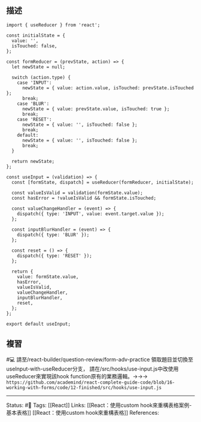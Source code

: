 ## 描述


```
import { useReducer } from 'react';

const initialState = {
  value: '',
  isTouched: false,
};

const formReducer = (prevState, action) => {
  let newState = null;

  switch (action.type) {
    case 'INPUT':
      newState = { value: action.value, isTouched: prevState.isTouched };
      break;
    case 'BLUR':
      newState = { value: prevState.value, isTouched: true };
      break;
    case 'RESET':
      newState = { value: '', isTouched: false };
      break;
    default:
      newState = { value: '', isTouched: false };
      break;
  }

  return newState;
};

const useInput = (validation) => {
  const [formState, dispatch] = useReducer(formReducer, initialState);

  const valueIsValid = validation(formState.value);
  const hasError = !valueIsValid && formState.isTouched;

  const valueChangeHandler = (event) => {
    dispatch({ type: 'INPUT', value: event.target.value });
  };

  const inputBlurHandler = (event) => {
    dispatch({ type: 'BLUR' });
  };

  const reset = () => {
    dispatch({ type: 'RESET' });
  };

  return {
    value: formState.value,
    hasError,
    valueIsValid,
    valueChangeHandler,
    inputBlurHandler,
    reset,
  };
};

export default useInput;

```

## 複習

#💻 請至/react-builder/question-review/form-adv-practice 領取題目並切換至useInput-with-useReducer分支， 請在/src/hooks/use-input.js中改使用useReducer來實現該hook function原有的業務邏輯。->->-> `https://github.com/academind/react-complete-guide-code/blob/16-working-with-forms/code/12-finished/src/hooks/use-input.js`
<!--SR:!2022-11-05,10,250-->


---
Status: #🌱 
Tags:
[[React]]
Links:
[[React：使用custom hook來重構表格案例-基本表格]]
[[React：使用custom hook來重構表格]]
References: